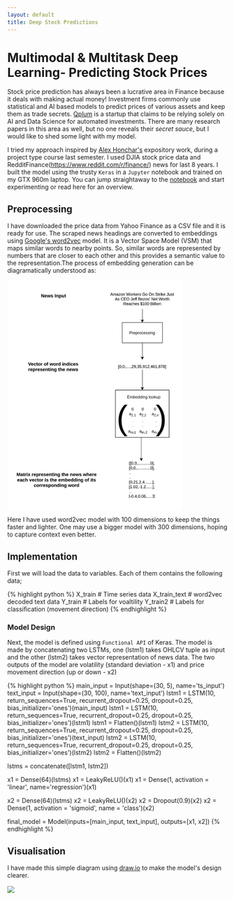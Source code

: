 ```yaml
---
layout: default
title: Deep Stock Predictions
---
```

# [](#header-2) Multimodal & Multitask Deep Learning- Predicting Stock Prices

Stock price prediction has always been a lucrative area in Finance because it deals with making actual money! Investment firms commonly use statistical and AI based models to predict prices of various assets and keep them as trade secrets. [Qplum](https://www.qplum.co/) is a startup that claims to be relying solely on AI and Data Science for automated investments. There are many research papers in this area as well, but no one reveals their *secret sauce*, but I would like to shed some light with my model.

I tried my approach inspired by [Alex Honchar's](https://medium.com/@alexrachnog?source=post_header_lockup) expository work, during a project type course last semester. I used DJIA stock price data and RedditFinance(https://www.reddit.com/r/finance/) news for last 8 years. I built the model using the trusty `Keras` in a `Jupyter` notebook and trained on my GTX 960m laptop. You can jump straightaway to the [notebook](https://github.com/amitojdeep/deep-stock-preds/blob/master/Stock%20Prediction.ipynb) and start experimenting or read here for an overview. 

## Preprocessing

I have downloaded the price data from Yahoo Finance as a CSV file and it is ready for use. The scraped news headings are converted to embeddings using [Google's word2vec](https://www.tensorflow.org/tutorials/word2vec) model. It is a Vector Space Model
(VSM) that maps similar words to nearby points. So, similar words are represented by numbers that are closer to each other and this provides a semantic value to the representation.The process of embedding generation can be diagramatically understood as:

<img src="https://github.com/amitojdeep/amitoj-blogs/raw/master/assets/emb.JPG" width="400" align ="center">

Here I have used word2vec model with 100 dimensions to keep the things faster and lighter. One may use a  bigger model with 300 dimensions, hoping to capture context even better.


## Implementation

First we will load the data to variables. Each of them contains the following data;

{% highlight python %}
X_train # Time series data
X_train_text # word2vec decoded text data
Y_train # Labels for voaltility
Y_train2 # Labels for classification (movement direction)
{% endhighlight %}

### Model Design
Next, the model is defined using `Functional API` of Keras.
The model is made by concatenating two LSTMs, one (lstm1) takes OHLCV tuple as input and the other (lstm2) takes vector representation of news data. The two outputs of the model are volatility (standard deviation - x1) and price movement direction (up or down - x2)

{% highlight python %}
main_input = Input(shape=(30, 5), name='ts_input')
text_input = Input(shape=(30, 100), name='text_input')
lstm1 = LSTM(10, return_sequences=True, recurrent_dropout=0.25, dropout=0.25, bias_initializer='ones')(main_input)
lstm1 = LSTM(10, return_sequences=True, recurrent_dropout=0.25, dropout=0.25, bias_initializer='ones')(lstm1)
lstm1 = Flatten()(lstm1)
lstm2 = LSTM(10, return_sequences=True, recurrent_dropout=0.25, dropout=0.25, bias_initializer='ones')(text_input)
lstm2 = LSTM(10, return_sequences=True, recurrent_dropout=0.25, dropout=0.25, bias_initializer='ones')(lstm2)
lstm2 = Flatten()(lstm2)


lstms = concatenate([lstm1, lstm2])


x1 = Dense(64)(lstms)
x1 = LeakyReLU()(x1)
x1 = Dense(1, activation = 'linear', name='regression')(x1)

x2 = Dense(64)(lstms)
x2 = LeakyReLU()(x2)
x2 = Dropout(0.9)(x2)
x2 = Dense(1, activation = 'sigmoid', name = 'class')(x2)

final_model = Model(inputs=[main_input, text_input], 
              outputs=[x1, x2])
{% endhighlight %}

## Visualisation

I have made this simple diagram using [draw.io](https://www.draw.io/) to make the model's design clearer.
 
<img src="https://github.com/amitojdeep/deep-stock-preds/raw/master/Multimodal.jpg" width="300" align="center">


